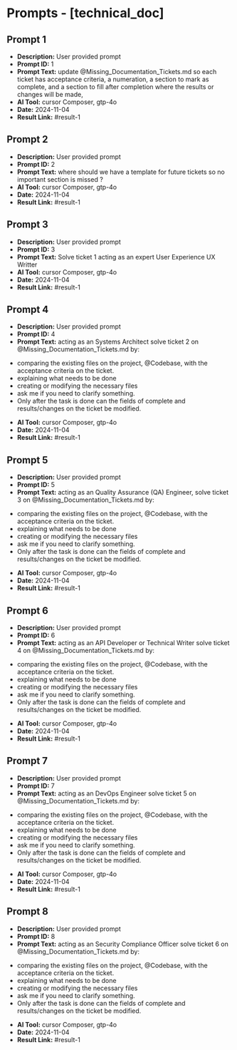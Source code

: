 # Prompts - [technical_doc]

## Prompt 1
* **Description:** User provided prompt
* **Prompt ID:** 1
* **Prompt Text:** update @Missing_Documentation_Tickets.md  so each ticket has acceptance criteria, a numeration, a section to mark as complete, and a section to fill after completion where the results or changes will be made,
* **AI Tool:** cursor Composer, gtp-4o
* **Date:** 2024-11-04
* **Result Link:** #result-1

## Prompt 2
* **Description:** User provided prompt
* **Prompt ID:** 2
* **Prompt Text:** where should we have a template for future tickets so no important section is missed ?
* **AI Tool:** cursor Composer, gtp-4o
* **Date:** 2024-11-04
* **Result Link:** #result-1

## Prompt 3
* **Description:** User provided prompt
* **Prompt ID:** 3
* **Prompt Text:** Solve ticket 1 acting as an expert User Experience UX Writter
* **AI Tool:** cursor Composer, gtp-4o
* **Date:** 2024-11-04
* **Result Link:** #result-1

## Prompt 4
* **Description:** User provided prompt
* **Prompt ID:** 4
* **Prompt Text:** acting as an Systems Architect solve ticket 2 on @Missing_Documentation_Tickets.md by:

- comparing the existing files on the project, @Codebase,  with the acceptance criteria on the ticket.
- explaining what needs to be done
- creating or modifying the necessary files 
- ask me if you need to clarify something. 
- Only after the task is done can the fields of complete and results/changes on the ticket be modified.
* **AI Tool:** cursor Composer, gtp-4o
* **Date:** 2024-11-04
* **Result Link:** #result-1

## Prompt 5
* **Description:** User provided prompt
* **Prompt ID:** 5
* **Prompt Text:** acting as an Quality Assurance (QA) Engineer, solve ticket 3 on @Missing_Documentation_Tickets.md by:

- comparing the existing files on the project, @Codebase,  with the acceptance criteria on the ticket.
- explaining what needs to be done
- creating or modifying the necessary files 
- ask me if you need to clarify something. 
- Only after the task is done can the fields of complete and results/changes on the ticket be modified.
* **AI Tool:** cursor Composer, gtp-4o
* **Date:** 2024-11-04
* **Result Link:** #result-1

## Prompt 6
* **Description:** User provided prompt
* **Prompt ID:** 6
* **Prompt Text:** acting as an  API Developer or Technical Writer solve ticket 4 on @Missing_Documentation_Tickets.md by:

- comparing the existing files on the project, @Codebase,  with the acceptance criteria on the ticket.
- explaining what needs to be done
- creating or modifying the necessary files 
- ask me if you need to clarify something. 
- Only after the task is done can the fields of complete and results/changes on the ticket be modified.
* **AI Tool:** cursor Composer, gtp-4o
* **Date:** 2024-11-04
* **Result Link:** #result-1

## Prompt 7
* **Description:** User provided prompt
* **Prompt ID:** 7
* **Prompt Text:** acting as an DevOps Engineer solve ticket 5 on @Missing_Documentation_Tickets.md by:

- comparing the existing files on the project, @Codebase,  with the acceptance criteria on the ticket.
- explaining what needs to be done
- creating or modifying the necessary files 
- ask me if you need to clarify something. 
- Only after the task is done can the fields of complete and results/changes on the ticket be modified.
* **AI Tool:** cursor Composer, gtp-4o
* **Date:** 2024-11-04
* **Result Link:** #result-1

## Prompt 8
* **Description:** User provided prompt
* **Prompt ID:** 8
* **Prompt Text:** acting as an Security Compliance Officer solve ticket 6 on @Missing_Documentation_Tickets.md by:

- comparing the existing files on the project, @Codebase,  with the acceptance criteria on the ticket.
- explaining what needs to be done
- creating or modifying the necessary files 
- ask me if you need to clarify something. 
- Only after the task is done can the fields of complete and results/changes on the ticket be modified.
* **AI Tool:** cursor Composer, gtp-4o
* **Date:** 2024-11-04
* **Result Link:** #result-1

